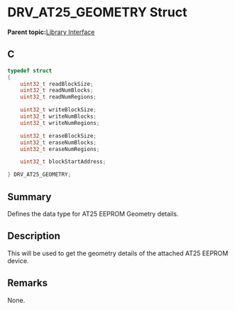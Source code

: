 # DRV\_AT25\_GEOMETRY Struct

**Parent topic:**[Library Interface](GUID-FC2766BD-E5AF-4007-BA9A-D1E179E8AF51.md)

## C

```c
typedef struct
{
    uint32_t readBlockSize;
    uint32_t readNumBlocks;
    uint32_t readNumRegions;

    uint32_t writeBlockSize;
    uint32_t writeNumBlocks;
    uint32_t writeNumRegions;

    uint32_t eraseBlockSize;
    uint32_t eraseNumBlocks;
    uint32_t eraseNumRegions;

    uint32_t blockStartAddress;

} DRV_AT25_GEOMETRY;

```

## Summary

Defines the data type for AT25 EEPROM Geometry details.

## Description

This will be used to get the geometry details of the attached AT25 EEPROM<br />device.

## Remarks

None.

